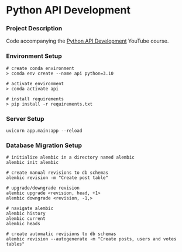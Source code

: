 # Python API Development

### Project Description

Code accompanying the [Python API Development](https://www.youtube.com/watch?v=0sOvCWFmrtA&t=66133s) YouTube course.

### Environment Setup

```
# create conda environment
> conda env create --name api python=3.10

# activate environment
> conda activate api

# install requirements
> pip install -r requirements.txt
```

### Server Setup 

```
uvicorn app.main:app --reload
```

### Database Migration Setup

```
# initialize alembic in a directory named alembic
alembic init alembic

# create manual revisions to db schemas
alembic revision -m "Create post table"

# upgrade/downgrade revision
alembic upgrade <revision, head, +1>
alembic downgrade <revision, -1,>

# navigate alembic
alembic history
alembic current
alembic heads

# create automatic revisions to db schemas
alembic revision --autogenerate -m "Create posts, users and votes tables"
```
